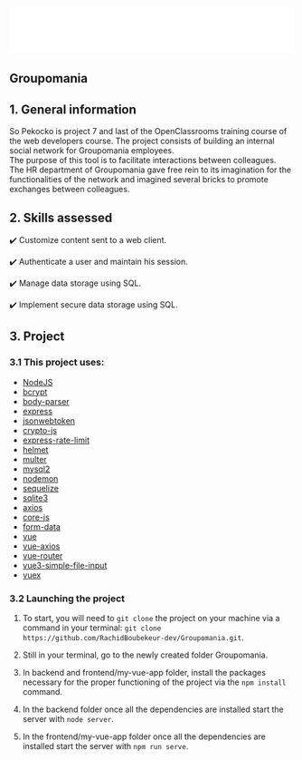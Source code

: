 ![Groupomania](https://raw.githubusercontent.com/RachidBoubekeur-dev/Groupomania/5e580ed192ffc1a3e79252953a7a950f2391add5/frontend/my-vue-app/src/assets/icon-left-font-monochrome-white.svg)
## Groupomania

## 1. General information

So Pekocko is project 7 and last of the OpenClassrooms training course of the web developers course.
The project consists of building an internal social network for Groupomania employees.  
The purpose of this tool is to facilitate interactions between colleagues.  
The HR department of Groupomania gave free rein to its imagination for the functionalities of the network and imagined several bricks to promote exchanges between colleagues.

## 2. Skills assessed

✔️ Customize content sent to a web client.

✔️ Authenticate a user and maintain his session.

✔️ Manage data storage using SQL.

✔️ Implement secure data storage using SQL.

## 3. Project

### 3.1 This project uses:

-   [NodeJS](https://nodejs.org/en/)
-   [bcrypt](https://www.npmjs.com/package/bcrypt)
-   [body-parser](https://www.npmjs.com/package/body-parser)
-   [express](https://expressjs.com/fr/)
-   [jsonwebtoken](https://www.npmjs.com/package/jsonwebtoken)
-   [crypto-js](https://www.npmjs.com/package/crypto-js)
-   [express-rate-limit](https://www.npmjs.com/package/express-rate-limit)
-   [helmet](https://helmetjs.github.io/)
-   [multer](https://github.com/expressjs/multer)
-   [mysql2](https://www.npmjs.com/package/mysql2)
-   [nodemon](https://www.npmjs.com/package/nodemon)
-   [sequelize](https://sequelize.org/)
-   [sqlite3](https://www.npmjs.com/package/sqlite3)
-   [axios](https://www.npmjs.com/package/sqlite3)
-   [core-js](https://www.npmjs.com/package/sqlite3)
-   [form-data](https://www.npmjs.com/package/sqlite3)
-   [vue](https://www.npmjs.com/package/sqlite3)
-   [vue-axios](https://www.npmjs.com/package/sqlite3)
-   [vue-router](https://www.npmjs.com/package/sqlite3)
-   [vue3-simple-file-input](https://www.npmjs.com/package/sqlite3)
-   [vuex](https://www.npmjs.com/package/sqlite3)

### 3.2 Launching the project

1. To start, you will need to `git clone` the project on your machine via a command in your terminal: `git clone https://github.com/RachidBoubekeur-dev/Groupomania.git`.

2. Still in your terminal, go to the newly created folder Groupomania.

3. In backend and frontend/my-vue-app folder, install the packages necessary for the proper functioning of the project via the `npm install` command.

4. In the backend folder once all the dependencies are installed start the server with `node server`.

5. In the frontend/my-vue-app folder once all the dependencies are installed start the server with `npm run serve`.

